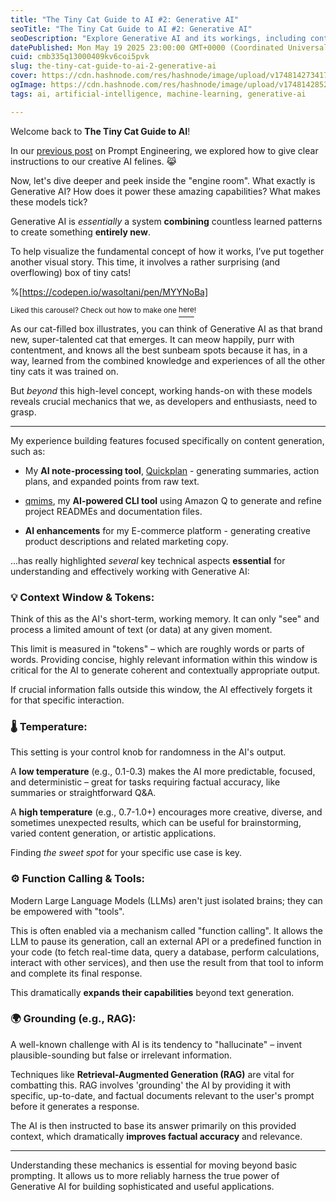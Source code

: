 ```yaml
---
title: "The Tiny Cat Guide to AI #2: Generative AI"
seoTitle: "The Tiny Cat Guide to AI #2: Generative AI"
seoDescription: "Explore Generative AI and its workings, including context windows, temperature settings, function calling, and grounding for better AI applications"
datePublished: Mon May 19 2025 23:00:00 GMT+0000 (Coordinated Universal Time)
cuid: cmb335q13000409kv6coi5pvk
slug: the-tiny-cat-guide-to-ai-2-generative-ai
cover: https://cdn.hashnode.com/res/hashnode/image/upload/v1748142734170/998a9f40-b47a-4e24-9c77-b84369f10507.png
ogImage: https://cdn.hashnode.com/res/hashnode/image/upload/v1748142852553/90084fc3-ebc6-4fb8-b03d-deede5a95366.png
tags: ai, artificial-intelligence, machine-learning, generative-ai

---
```


Welcome back to **The Tiny Cat Guide to AI**!

In our [previous post](https://tinycat.hashnode.dev/the-tiny-cat-guide-to-ai-1-prompt-engineering) on Prompt Engineering, we explored how to give clear instructions to our creative AI felines. 😹

Now, let's dive deeper and peek inside the "engine room". What exactly is Generative AI? How does it power these amazing capabilities? What makes these models tick?

Generative AI is *essentially* a system **combining** countless learned patterns to create something **entirely new**.

To help visualize the fundamental concept of how it works, I’ve put together another visual story. This time, it involves a rather surprising (and overflowing) box of tiny cats!

%[https://codepen.io/wasoltani/pen/MYYNoBa] 

<sup>Liked this carousel? Check out how to make one </sup> [<sup>here</sup>](https://dev.to/wsoltani/no-more-static-posts-i-built-an-accessible-high-performance-carousel-for-devto-1pl3)<sup>!</sup>

As our cat-filled box illustrates, you can think of Generative AI as that brand new, super-talented cat that emerges. It can meow happily, purr with contentment, and knows all the best sunbeam spots because it has, in a way, learned from the combined knowledge and experiences of all the other tiny cats it was trained on.

But *beyond* this high-level concept, working hands-on with these models reveals crucial mechanics that we, as developers and enthusiasts, need to grasp.

---

My experience building features focused specifically on content generation, such as:

* My **AI note-processing tool**, [Quickplan](https://quickplan.blueblood.tech/) - generating summaries, action plans, and expanded points from raw text.
    
* [qmims](https://qmims.vercel.app/), my **AI-powered CLI tool** using Amazon Q to generate and refine project READMEs and documentation files.
    
* **AI enhancements** for my E-commerce platform - generating creative product descriptions and related marketing copy.
    

...has really highlighted *several* key technical aspects **essential** for understanding and effectively working with Generative AI:

### 💡 **Context Window & Tokens:**

Think of this as the AI's short-term, working memory. It can only "see" and process a limited amount of text (or data) at any given moment.

This limit is measured in "tokens" – which are roughly words or parts of words. Providing concise, highly relevant information within this window is critical for the AI to generate coherent and contextually appropriate output.

If crucial information falls outside this window, the AI effectively forgets it for that specific interaction.

### 🌡️ **Temperature:**

This setting is your control knob for randomness in the AI's output.

A **low temperature** (e.g., 0.1-0.3) makes the AI more predictable, focused, and deterministic – great for tasks requiring factual accuracy, like summaries or straightforward Q&A.

A **high temperature** (e.g., 0.7-1.0+) encourages more creative, diverse, and sometimes unexpected results, which can be useful for brainstorming, varied content generation, or artistic applications.

Finding *the sweet spot* for your specific use case is key.

### ⚙️ **Function Calling & Tools:**

Modern Large Language Models (LLMs) aren't just isolated brains; they can be empowered with "tools".

This is often enabled via a mechanism called "function calling". It allows the LLM to pause its generation, call an external API or a predefined function in your code (to fetch real-time data, query a database, perform calculations, interact with other services), and then use the result from that tool to inform and complete its final response.

This dramatically **expands their capabilities** beyond text generation.

### 🌍 **Grounding (e.g., RAG):**

A well-known challenge with AI is its tendency to "hallucinate" – invent plausible-sounding but false or irrelevant information.

Techniques like **Retrieval-Augmented Generation (RAG)** are vital for combatting this. RAG involves 'grounding' the AI by providing it with specific, up-to-date, and factual documents relevant to the user's prompt before it generates a response.

The AI is then instructed to base its answer primarily on this provided context, which dramatically **improves factual accuracy** and relevance.

---

Understanding these mechanics is essential for moving beyond basic prompting. It allows us to more reliably harness the true power of Generative AI for building sophisticated and useful applications.